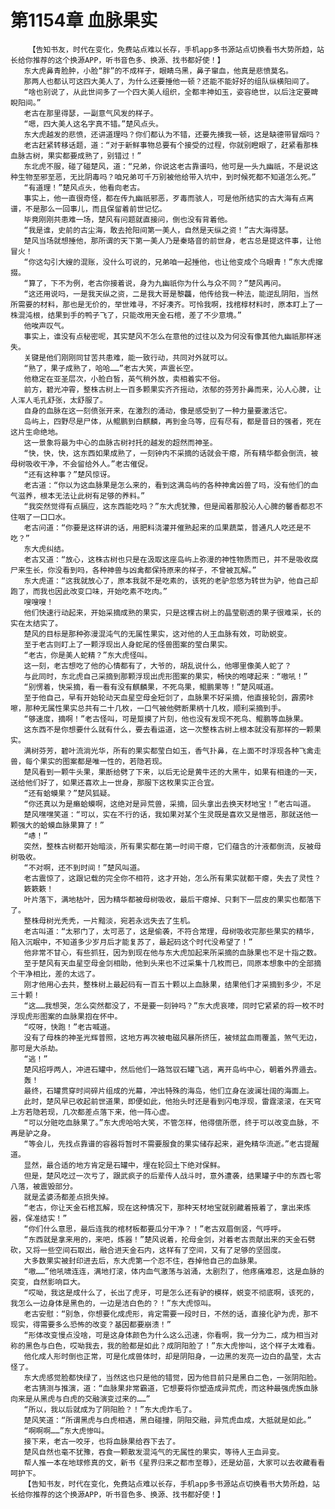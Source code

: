 # 第1154章 血脉果实
        【告知书友，时代在变化，免费站点难以长存，手机app多书源站点切换看书大势所趋，站长给你推荐的这个换源APP，听书音色多、换源、找书都好使！】
       东大虎鼻青脸肿，小脸“胖”的不成样子，眼睛乌黑，鼻子窜血，他真是悲愤莫名。
       那两人也都认可这四大美人了，为什么还要捶他一顿？还能不能好好的组队纵横阳间了。
       “啥也别说了，从此世间多了一个四大美人组织，全都丰神如玉，姿容绝世，以后注定要睥睨阳间。”
       老古在那里得瑟，一副意气风发的样子。
       “嗯，四大美人这名字真不错。”楚风点头。
       东大虎越发的悲愤，还讲道理吗？你们都认为不错，还要先揍我一顿，这是缺德带冒烟吗？
       老古赶紧转移话题，道：“对于新鲜事物总要有个接受的过程，你就别瞪眼了，赶紧看那株血脉古树，果实都要成熟了，别错过！”
       东北虎不服，碰了碰楚风，道：“兄弟，你说这老古靠谱吗，他可是一头九幽祇，不是说这种生物至邪至恶，无比阴毒吗？咱兄弟可千万别被他给带入坑中，到时候死都不知道怎么死。”
       “有道理！”楚风点头，他看向老古。
       事实上，他一直很奇怪，都在传九幽祇邪恶，歹毒而骇人，可是他所结实的古大海有点离谱，不是那么一回事儿，而且保留着前世记忆。
       毕竟刚刚共患难一场，楚风有问题就直接问，倒也没有背着他。
       “我是谁，史前的古尘海，敢去抢阳间第一美人，自然是天纵之资！”古大海得瑟。
       楚风当场就想捶他，那所谓的天下第一美人乃是秦珞音的前世身，老古总是提这件事，让他冒火！
       “你这勾引大嫂的混账，没什么可说的，兄弟咱一起捶他，也让他变成个乌眼青！”东大虎撺掇。
       “算了，下不为例，老古你接着说，身为九幽祇你为什么与众不同？”楚风再问。
       “这还用说吗，一是我天纵之资，二是我大哥是黎龘，他传给我一种法，能逆乱阴阳，当然所需要的材料，那也是无价的，举世难寻，不好凑齐。可怜我啊，找棺椁材料时，原本盯上了一株混沌根，结果到手的鸭子飞了，只能改用天金石棺，差了不少意境。”
       他唉声叹气。
       事实上，谁没有点秘密呢，其实楚风不怎么在意他的过往以及为何没有像其他九幽祇那样迷失。
       关键是他们刚刚同甘苦共患难，能一致行动，共同对外就可以。
       “熟了，果子成熟了，哈哈……”老古大笑，声震长空。
       他稳定在亚圣层次，小脸白皙，英气稍外放，卖相着实不俗。
       前方，碧光冲霄，整株古树上一百多颗果实齐齐摇动，浓郁的芬芳扑鼻而来，沁人心脾，让人浑人毛孔舒张，太舒服了。
       自身的血脉在这一刻偾张开来，在激烈的涌动，像是感受到了一种力量要激活它。
       岛屿上，四野尽是尸体，从鲲鹏到白麒麟，再到金乌等，应有尽有，都是昔日的强者，死在这片生命绝地。
       这一景象将最为中心的血脉古树衬托的越发的超然而神圣。
       “快，快，快，这东西如果成熟了，一刻钟内不采摘的话就会干瘪，所有精华都会倒流，被母树吸收干净，不会留给外人。”老古催促。
       “还有这种事？”楚风惊讶。
       老古道：“你以为这血脉果是怎么来的，看到这满岛屿的各种神禽凶兽了吗，没有他们的血气滋养，根本无法让此树有足够的养料。”
       “我突然觉得有点膈应，这东西能吃吗？”东大虎犹豫，但是闻着那股沁人心脾的馨香都忍不住咽了一口口水。
       老古问道：“你要是这样讲的话，用肥料浇灌并催熟起来的瓜果蔬菜，普通凡人吃还是不吃？”
       东大虎纠结。
       老古又道：“放心，这株古树也只是在汲取这座岛屿上弥漫的神性物质而已，并不是吸收腐尸来生长，你没看到吗，各种神兽与凶禽都保持原来的样子，不曾被瓦解。”
       东大虎道：“这我就放心了，原本我就不是吃素的，该死的老驴忽悠为转世为驴，他自己却跑了，而我也因此改变口味，开始吃素不吃肉。”
       嗖嗖嗖！
       他们快速行动起来，开始采摘成熟的果实，只是这棵古树上的晶莹剔透的果子很难采，长的实在太结实了。
       楚风的目标是那种弥漫混沌气的无属性果实，这对他的人王血脉有效，可助蜕变。
       至于老古则盯上了一颗浮现出人身蛇尾的怪兽图案的莹白果实。
       “老古，你是美人蛇精？”东大虎怪叫。
       这一刻，老古想吃了他的心情都有了，大爷的，胡乱说什么，他哪里像美人蛇了？
       与此同时，东北虎自己采摘到那颗浮现出虎形图案的果实，畅快的咆哮起来：“嗷吼！”
       “别愣着，快采摘，看一看有没有麒麟果，不死鸟果，鲲鹏果等！”楚风喊道。
       至于他自己，早有开始轮动天血星空母金短剑了，血脉果不好采摘，他直接轮剑，霹雳咔嚓，那种无属性果实总共有二十几枚，一口气被他劈断果柄十几枚，顺利采摘到手。
       “够速度，摘啊！”老古怪叫，可是踅摸了片刻，他也没有发现不死鸟、鲲鹏等血脉果。
       这东西不是你想要什么就有什么，要去看运道，这一次整株古树上根本就没有那样的一颗果实。
       满树芬芳，碧叶流淌光华，所有的果实都莹白如玉，香气扑鼻，在上面不时浮现各种飞禽走兽，每个果实的图案都是唯一性的，若隐若现。
       楚风看到一颗牛头果，果断给劈了下来，以后无论是黄牛还的大黑牛，如果有相逢的一天，送给他们好了，如果还喜欢上一世身，那服下这枚果实正合宜。
       “还有蛤蟆果？”楚风狐疑。
       “你还真以为是癞蛤蟆啊，这绝对是异荒兽，采摘，回头拿出去换天材地宝！”老古叫道。
       楚风嘿嘿笑道：“可以，实在不行的话，我如果对某个生灵既是喜欢又是憎恶，那就送他一颗强大的蛤蟆血脉果算了！”
       “哧！”
       突然，整株古树都开始暗淡，所有果实都在第一时间干瘪，它们蕴含的汁液都倒流，反被母树吸收。
       “不对啊，还不到时间！”楚风叫道。
       老古震惊了，这跟记载的完全你不相符，这才开始，怎么所有果实就都干瘪，失去了灵性？
       簌簌簌！
       叶片落下，满地枯叶，因为精华都被母树吸收，最后干瘪掉、只剩下一层皮的果实也都落下了。
       整株母树光秃秃，一片黯淡，宛若永远失去了生机。
       老古叫道：“太邪门了，太可恶了，这是偷袭，不符合常理，母树吸收完那些果实的精华，陷入沉眠中，不知道多少岁月后才能复苏了，最起码这个时代没希望了！”
       他非常不甘心，有些抓狂，因为到现在他与东大虎加起来所采摘的血脉果也不足十指之数。
       至于楚风有天血星空母金剑相助，他到头来也不过采集十几枚而已，同原本想象中的全部摘个干净相比，差的太远了。
       刚才他用心去共，整株树上最起码有一百五十颗以上血脉果，结果他们才采摘到多少，不足三十颗！
       “这……我想哭，怎么突然都没了，不是要一刻钟吗？”东大虎哀嚎，同时它紧紧的将一枚不时浮现虎形图案的血脉果抱在怀中。
       “哎呀，快跑！”老古喊道。
       没有了母株的神圣光辉普照，这地方再次被电磁风暴所挤压，被倾盆血雨覆盖，煞气无边，那可是大杀劫。
       “逃！”
       楚风招呼两人，冲进石罐中，然后他们一路驾驭石罐飞逃，离开岛屿中心，朝着外界遁去。
       轰！
       最终，石罐贯穿时间碎片组成的光幕，冲出特殊的海岛，他们立身在波澜壮阔的海面上。
       此时，楚风早已收起前世道果，即便如此，他抬头时还是看到闪电浮现，雷霆滚滚，在天穹上方若隐若现，几次都差点落下来，他一阵心虚。
       “可以分赃吃血脉果了。”东大虎哈哈大笑，不管怎样，他得偿所愿，终于可以改变血脉，不再是驴之身。
       “等会儿，先找点靠谱的容器将暂时不需要服食的果实储存起来，避免精华流逝。”老古提醒道。
       显然，最合适的地方肯定是石罐中，埋在轮回土下绝对保鲜。
       但是，楚风吃过一次亏了，跟武疯子的后辈传人战斗时，意外遭袭，结果罐子中的东西七零八落，被震毁部分。
       就是孟婆汤都差点损失掉。
       “老古，你让天金石棺瓦解，现在这种情况下，那种天材地宝就别藏着掖着了，拿出来炼器，保准结实！”
       “你们什么意思，最后连我的棺材板都要瓜分干净？！”老古双眉倒竖，气呼呼。
       “东西就是拿来用的，来吧，炼器！”楚风说着，抡母金剑，对着老古贡献出来的天金石劈砍，又将一些空间石取出，融合进天金石内，这样有了空间，又有了足够的坚固度。
       大多数果实被封印进去后，东大虎第一个忍不住，吞掉他自己的血脉果。
       “嗷……”他吼啸连连，满地打滚，体内血气激荡与汹涌，太剧烈了，他疼痛难忍，这是血脉的突变，自然影响巨大。
       “哎呦，我这是成什么了，长出了虎牙，可是怎么还有驴的模样，蜕变不彻底啊，该死的，我怎么一边身体是黑色的，一边是洁白色的？！”东大虎惊叫。
       老古安慰：“别急，你想要化成虎形，肯定需要一段时日，不然的话，直接化驴为虎，那不现实，得需要多么恐怖的改变？基因都要崩溃！”
       “形体改变慢点没啥，可是这身体颜色为什么这么迅速，你看啊，我一分为二，成为相当对称的黑色与白色，哎呦我去，我的脸都是如此？成阴阳脸了！”东大虎惨叫，这个样子太难看。
       他化成人形时倒也正常，可是化成兽体时，却是阴阳身，一边黑的发亮一边白的晶莹，太古怪了。
       东大虎感觉脸都快绿了，当然这也只是他的错觉，因为他目前只是黑白二色，一张阴阳脸。
       老古猜测与推演，道：“血脉果非常霸道，它想要将你塑造成异荒虎，而这种最强虎族血脉向来是从黑虎与白虎的交融演变过来的……”
       “所以，我以后就成为了阴阳脸？！”东大虎炸毛了。
       楚风笑道：“所谓黑虎与白虎相遇，黑白碰撞，阴阳交融，异荒虎血成，大抵就是如此。”
       “啊啊啊……”东大虎惨叫。
       接下来，老古一咬牙，也将血脉果给吞下去了。
       楚风自然也毫不犹豫，吞食一颗散发混沌气的无属性的果实，等待人王血异变。
       帮人推一本在地球修真的文，新书《星界归来之都市至尊》，还是幼苗，大家可以去收藏看看呵护下。
       【告知书友，时代在变化，免费站点难以长存，手机app多书源站点切换看书大势所趋，站长给你推荐的这个换源APP，听书音色多、换源、找书都好使！】